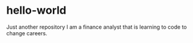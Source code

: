 # hello-world
Just another repository
I am a finance analyst that is learning to code to change careers.
